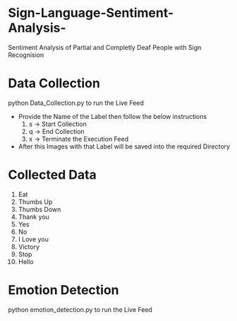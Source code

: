 # Sign-Language-Sentiment-Analysis-
Sentiment Analysis of Partial and Completly Deaf People with Sign Recognision

# Data Collection

python Data_Collection.py to run the Live Feed

- Provide the Name of the Label then follow the below instructions
    1. s -> Start Collection
    2. q -> End Collection
    3. x -> Terminate the Execution Feed
- After this Images with that Label will be saved into the required Directory

# Collected Data

1. Eat
2. Thumbs Up
3. Thumbs Down 
4. Thank you
5. Yes
6. No
7. I Love you
8. Victory
9. Stop
10. Hello

# Emotion Detection

python emotion_detection.py to run the Live Feed
